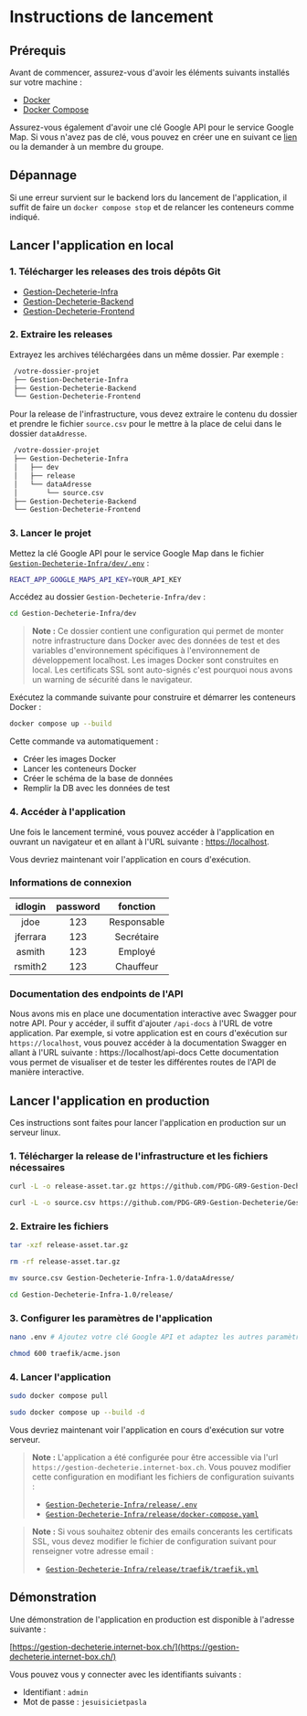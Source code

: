 # Instructions de lancement

## Prérequis

Avant de commencer, assurez-vous d'avoir les éléments suivants installés sur votre machine :
- [Docker](https://www.docker.com/)
- [Docker Compose](https://docs.docker.com/compose/)

Assurez-vous également d'avoir une clé Google API pour le service Google Map. Si vous n'avez pas de clé, vous pouvez en créer une en suivant ce [lien](https://developers.google.com/maps/documentation/javascript/get-api-key?hl=fr) ou la demander à un membre du groupe.

## Dépannage

Si une erreur survient sur le backend lors du lancement de l'application, il suffit de faire un `docker compose stop` et de relancer les conteneurs comme indiqué.

## Lancer l'application en local

### 1. Télécharger les releases des trois dépôts Git

   - [Gestion-Decheterie-Infra](https://github.com/PDG-GR9-Gestion-Decheterie/Gestion-Decheterie-Infra/releases/latest)
   - [Gestion-Decheterie-Backend](https://github.com/PDG-GR9-Gestion-Decheterie/Gestion-Decheterie-Backend/releases/latest)
   - [Gestion-Decheterie-Frontend](https://github.com/PDG-GR9-Gestion-Decheterie/Gestion-Decheterie-Frontend/releases/latest)

### 2. Extraire les releases

   Extrayez les archives téléchargées dans un même dossier. Par exemple :

   ```bash
    /votre-dossier-projet
    ├── Gestion-Decheterie-Infra
    ├── Gestion-Decheterie-Backend
    └── Gestion-Decheterie-Frontend
   ```

   Pour la release de l'infrastructure, vous devez extraire le contenu du dossier et prendre le fichier `source.csv` pour le mettre à la place de celui dans le dossier `dataAdresse`.

   ```bash
    /votre-dossier-projet
    ├── Gestion-Decheterie-Infra
    │   ├── dev
    │   ├── release
    │   └── dataAdresse
    │       └── source.csv
    ├── Gestion-Decheterie-Backend
    └── Gestion-Decheterie-Frontend
   ```

### 3. Lancer le projet

Mettez la clé Google API pour le service Google Map dans le fichier [`Gestion-Decheterie-Infra/dev/.env`](../dev/.env) :
```bash
REACT_APP_GOOGLE_MAPS_API_KEY=YOUR_API_KEY
```
Accédez au dossier `Gestion-Decheterie-Infra/dev` :
```bash
cd Gestion-Decheterie-Infra/dev
```

> **Note :** Ce dossier contient une configuration qui permet de monter notre infrastructure dans Docker avec des données de test et des variables d'environnement spécifiques à l'environnement de développement localhost. Les images Docker sont construites en local. Les certificats SSL sont auto-signés c'est pourquoi nous avons un warning de sécurité dans le navigateur.

Exécutez la commande suivante pour construire et démarrer les conteneurs Docker :
```bash
docker compose up --build
```
Cette commande va automatiquement :
- Créer les images Docker
- Lancer les conteneurs Docker
- Créer le schéma de la base de données
- Remplir la DB avec les données de test

### 4. Accéder à l'application
Une fois le lancement terminé, vous pouvez accéder à l'application en ouvrant un navigateur et en allant à l'URL suivante : [https://localhost](https://localhost).

Vous devriez maintenant voir l'application en cours d'exécution.

### Informations de connexion
|  idlogin  | password |   fonction    |
|:---------:|:--------:|:-------------:|
|   jdoe    |   123    | Responsable   |
| jferrara  |   123    | Secrétaire    |
|  asmith   |   123    |   Employé     |
| rsmith2   |   123    |   Chauffeur   |


### Documentation des endpoints de l'API
Nous avons mis en place une documentation interactive avec Swagger pour notre API. Pour y accéder, il suffit d'ajouter `/api-docs` à l'URL de votre application. Par exemple, si votre application est en cours d'exécution sur `https://localhost`, vous pouvez accéder à la documentation Swagger en allant à l'URL suivante :
https://localhost/api-docs
Cette documentation vous permet de visualiser et de tester les différentes routes de l'API de manière interactive.

## Lancer l'application en production
Ces instructions sont faites pour lancer l'application en production sur un serveur linux.

### 1. Télécharger la release de l'infrastructure et les fichiers nécessaires

```bash
curl -L -o release-asset.tar.gz https://github.com/PDG-GR9-Gestion-Decheterie/Gestion-Decheterie-Infra/archive/refs/tags/V1.0.tar.gz
```

```bash
curl -L -o source.csv https://github.com/PDG-GR9-Gestion-Decheterie/Gestion-Decheterie-Infra/releases/download/V1.0/source.csv
```

### 2. Extraire les fichiers

```bash
tar -xzf release-asset.tar.gz
```

```bash
rm -rf release-asset.tar.gz
```

```bash
mv source.csv Gestion-Decheterie-Infra-1.0/dataAdresse/
```

```bash
cd Gestion-Decheterie-Infra-1.0/release/
```

### 3. Configurer les paramètres de l'application

```bash
nano .env # Ajoutez votre clé Google API et adaptez les autres paramètres
```
   
```bash
chmod 600 traefik/acme.json
```

### 4. Lancer l'application

```bash
sudo docker compose pull

sudo docker compose up --build -d
```

Vous devriez maintenant voir l'application en cours d'exécution sur votre serveur.

> **Note :** L'application a été configurée pour être accessible via l'url `https://gestion-decheterie.internet-box.ch`. Vous pouvez modifier cette configuration en modifiant les fichiers de configuration suivants :
> - [`Gestion-Decheterie-Infra/release/.env`](../release/.env)
> - [`Gestion-Decheterie-Infra/release/docker-compose.yaml`](../release/docker-compose.yaml)

> **Note :** Si vous souhaitez obtenir des emails concerants les certificats SSL, vous devez modifier le fichier de configuration suivant pour renseigner votre adresse email :
> - [`Gestion-Decheterie-Infra/release/traefik/traefik.yml`](../release/traefik/traefik.yaml)

## Démonstration

Une démonstration de l'application en production est disponible à l'adresse suivante : 

[https://gestion-decheterie.internet-box.ch/](https://gestion-decheterie.internet-box.ch/)

Vous pouvez vous y connecter avec les identifiants suivants :
   - Identifiant : `admin`
   - Mot de passe : `jesuisicietpasla`
